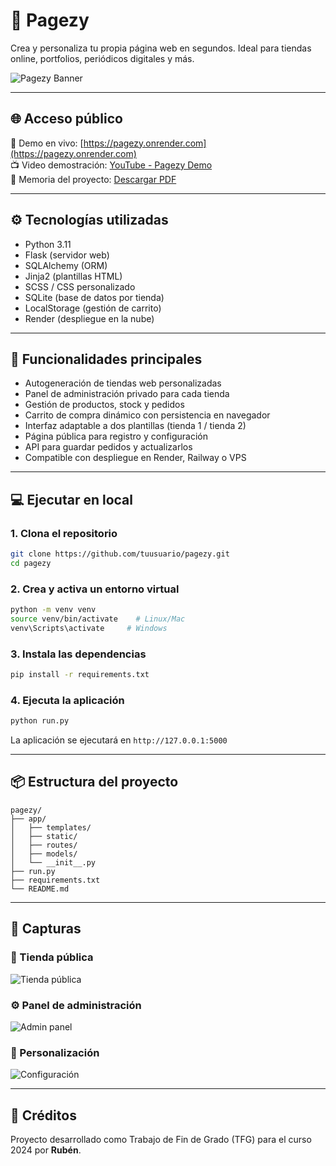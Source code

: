 
# 🚀 Pagezy

Crea y personaliza tu propia página web en segundos. Ideal para tiendas online, portfolios, periódicos digitales y más.

![Pagezy Banner](./app/static/imgs/pagezy1.png)

---

## 🌐 Acceso público

🔗 Demo en vivo: [https://pagezy.onrender.com](https://pagezy.onrender.com)  
📺 Video demostración: [YouTube - Pagezy Demo](https://youtube.com/your-demo-link)  
📄 Memoria del proyecto: [Descargar PDF](./Memoria_TFG_RubénCereceda.pdf)

---

## ⚙️ Tecnologías utilizadas

- Python 3.11
- Flask (servidor web)
- SQLAlchemy (ORM)
- Jinja2 (plantillas HTML)
- SCSS / CSS personalizado
- SQLite (base de datos por tienda)
- LocalStorage (gestión de carrito)
- Render (despliegue en la nube)

---

## 🧩 Funcionalidades principales

- Autogeneración de tiendas web personalizadas
- Panel de administración privado para cada tienda
- Gestión de productos, stock y pedidos
- Carrito de compra dinámico con persistencia en navegador
- Interfaz adaptable a dos plantillas (tienda 1 / tienda 2)
- Página pública para registro y configuración
- API para guardar pedidos y actualizarlos
- Compatible con despliegue en Render, Railway o VPS

---

## 💻 Ejecutar en local

### 1. Clona el repositorio

```bash
git clone https://github.com/tuusuario/pagezy.git
cd pagezy
```

### 2. Crea y activa un entorno virtual

```bash
python -m venv venv
source venv/bin/activate    # Linux/Mac
venv\Scripts\activate     # Windows
```

### 3. Instala las dependencias

```bash
pip install -r requirements.txt
```

### 4. Ejecuta la aplicación

```bash
python run.py
```

La aplicación se ejecutará en `http://127.0.0.1:5000`

---

## 📦 Estructura del proyecto

```
pagezy/
├── app/
│   ├── templates/
│   ├── static/
│   ├── routes/
│   ├── models/
│   └── __init__.py
├── run.py
├── requirements.txt
└── README.md
```

---
## 📸 Capturas

### 🛒 Tienda pública
![Tienda pública](./app/static/imgs/Captura1.png)

### ⚙️ Panel de administración
![Admin panel](./app/static/imgs/Captura2.png)

### 🎨 Personalización
![Configuración](./app/static/imgs/Captura3.png)

---

## 📌 Créditos

Proyecto desarrollado como Trabajo de Fin de Grado (TFG) para el curso 2024 por **Rubén**.
